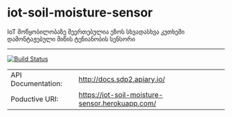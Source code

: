 # iot-soil-moisture-sensor
IoT მოწყობილობაზე შეერთებულია ეზოს სხვადასხვა კუთხეში დამონტაჟებული მიწის ტენიანობის სენსორი

------------------------------

[![Build Status](https://travis-ci.org/freeuni-sdp/iot-soil-moisture-sensor.svg?branch=master)](https://travis-ci.org/freeuni-sdp/iot-soil-moisture-sensor)

|                   |                                 |
|-------------------|---------------------------------|
| API Documentation:| http://docs.sdp2.apiary.io/ |
|Poductive URI:     | https://iot-soil-moisture-sensor.herokuapp.com/ |


